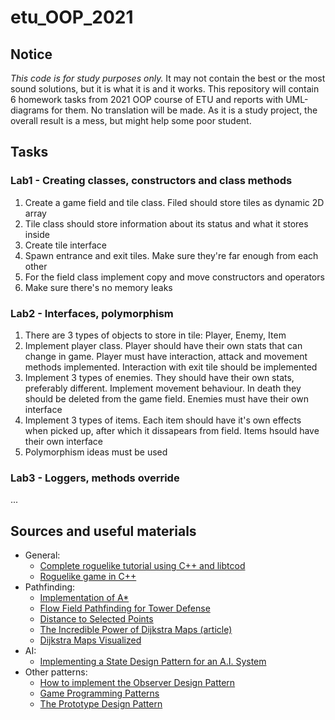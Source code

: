 # etu_OOP_2021

## Notice
_This code is for study purposes only._ It may not contain the best or the most sound solutions, but it is what it is and it works.
This repository will contain 6 homework tasks from 2021 OOP course of ETU and reports with UML-diagrams for them. No translation will be made. As it is a study project, the overall result is a mess, but might help some poor student.

## Tasks

### Lab1 - Creating classes, constructors and class methods
1. Create a game field and tile class. Filed should store tiles as dynamic 2D array
2. Tile class should store information about its status and what it stores inside
3. Create tile interface
4. Spawn entrance and exit tiles. Make sure they're far enough from each other
5. For the field class implement copy and move constructors and operators
6. Make sure there's no memory leaks

### Lab2 - Interfaces, polymorphism
1. There are 3 types of objects to store in tile: Player, Enemy, Item
2. Implement player class. Player should have their own stats that can change in game. Player must have interaction, attack and movement methods implemented. Interaction with exit tile should be implemented
3. Implement 3 types of enemies. They should have their own stats, preferably different. Implement movement behaviour. In death they should be deleted from the game field. Enemies must have their own interface
4. Implement 3 types of items. Each item should have it's own effects when picked up, after which it dissapears from field. Items hsould have their own interface
5. Polymorphism ideas must be used

### Lab3 - Loggers, methods override
...


## Sources and useful materials
- General:
  - [Complete roguelike tutorial using C++ and libtcod](http://www.roguebasin.com/index.php/Complete_roguelike_tutorial_using_C%2B%2B_and_libtcod_-_part_1:_setting_up)
  - [Roguelike game in C++](https://solarianprogrammer.com/2012/07/12/roguelike-game-cpp-11-part-0/)
- Pathfinding:
  - [Implementation of A*](https://www.redblobgames.com/pathfinding/a-star/implementation.html#python-astar) 
  - [Flow Field Pathfinding for Tower Defense](https://www.redblobgames.com/pathfinding/tower-defense/) 
  - [Distance to Selected Points](https://www.redblobgames.com/pathfinding/distance-to-any/)
  - [The Incredible Power of Dijkstra Maps (article)](http://www.roguebasin.com/index.php?title=The_Incredible_Power_of_Dijkstra_Maps)
  - [Dijkstra Maps Visualized](http://www.roguebasin.com/index.php?title=Dijkstra_Maps_Visualized#--_Variable_strengths.2C_and_what_distance_really_means_--)
- AI:
  - [Implementing a State Design Pattern for an A.I. System](https://www.haroldserrano.com/blog/category/Design+Patterns)
- Other patterns:
  - [How to implement the Observer Design Pattern](https://www.haroldserrano.com/blog/implementing-the-observer-design-pattern)
  - [Game Programming Patterns](http://gameprogrammingpatterns.com/contents.html)
  - [The Prototype Design Pattern](http://gameprogrammingpatterns.com/prototype.html)
